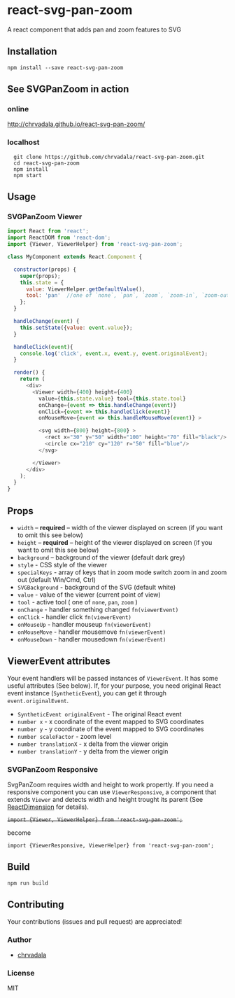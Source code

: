 # react-svg-pan-zoom
A react component that adds pan and zoom features to SVG

## Installation
```
npm install --save react-svg-pan-zoom
```

## See SVGPanZoom in action

### online
http://chrvadala.github.io/react-svg-pan-zoom/

### localhost
```
  git clone https://github.com/chrvadala/react-svg-pan-zoom.git
  cd react-svg-pan-zoom
  npm install
  npm start
```

## Usage

### SVGPanZoom Viewer

```js
import React from 'react';
import ReactDOM from 'react-dom';
import {Viewer, ViewerHelper} from 'react-svg-pan-zoom';

class MyComponent extends React.Component {

  constructor(props) {
    super(props);
    this.state = {
      value: ViewerHelper.getDefaultValue(),
      tool: 'pan'  //one of `none`, `pan`, `zoom`, `zoom-in`, `zoom-out`
    };
  }

  handleChange(event) {
    this.setState({value: event.value});
  }

  handleClick(event){
    console.log('click', event.x, event.y, event.originalEvent);
  }

  render() {
    return (
      <div>
        <Viewer width={400} height={400}
          value={this.state.value} tool={this.state.tool}
          onChange={event => this.handleChange(event)}
          onClick={event => this.handleClick(event)}
          onMouseMove={event => this.handleMouseMove(event)} >

          <svg width={800} height={800} >
            <rect x="30" y="50" width="100" height="70" fill="black"/>
            <circle cx="210" cy="120" r="50" fill="blue"/>
          </svg>

        </Viewer>
      </div>
    );
  }
}
```

## Props
  - `width` – **required** – width of the viewer displayed on screen (if you want to omit this see below)
  - `height` – **required** – height of the viewer displayed on screen (if you want to omit this see below)
  - `background` – background of the viewer (default dark grey)
  - `style` - CSS style of the viewer
  - `specialKeys` - array of keys that in zoom mode switch zoom in and zoom out (default Win/Cmd, Ctrl)
  - `SVGBackground` - background of the SVG (default white)
  - `value` - value of the viewer (current point of view)
  - `tool` - active tool ( one of `none`, `pan`, `zoom` )
  - `onChange` - handler something changed `fn(viewerEvent)`
  - `onClick` - handler click `fn(viewerEvent)`
  - `onMouseUp` - handler mouseup `fn(viewerEvent)`
  - `onMouseMove` - handler mousemove `fn(viewerEvent)`
  - `onMouseDown` - handler mousedown `fn(viewerEvent)`

## ViewerEvent attributes
Your event handlers will be passed instances of `ViewerEvent`. It has some useful attributes (See below). If, for your purpose, you need original React event instance (`SyntheticEvent`), you can get it through `event.originalEvent`.

  - `SyntheticEvent originalEvent` - The original React event
  - `number x` - x coordinate of the event mapped to SVG coordinates
  - `number y` - y coordinate of the event mapped to SVG coordinates
  - `number scaleFactor` - zoom level
  - `number translationX` - x delta from the viewer origin
  - `number translationY` - y delta from the viewer origin

### SVGPanZoom Responsive
SvgPanZoom requires width and height to work propertly. If you need a responsive component you can use `ViewerResponsive`, a component that extends `Viewer` and detects width and height trought its parent (See [ReactDimension](https://github.com/digidem/react-dimensions) for details).

~~`import {Viewer, ViewerHelper} from 'react-svg-pan-zoom';`~~

become

`import {ViewerResponsive, ViewerHelper} from 'react-svg-pan-zoom';`

## Build
```
npm run build
```

## Contributing
Your contributions (issues and pull request) are appreciated!

### Author

- [chrvadala](https://github.com/chrvadala)

### License
MIT

